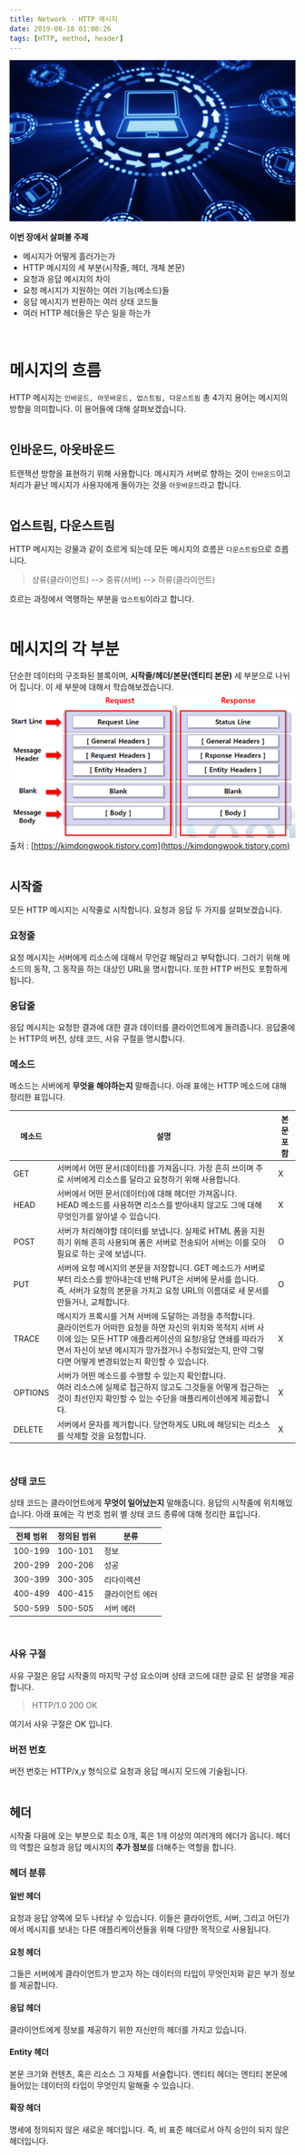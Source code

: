 ```yaml
---
title: Network - HTTP 메시지
date: 2019-08-18 01:08:26
tags: [HTTP, method, header]
---
```


![images](/images/network/network.jpg)<br/>

**이번 장에서 살펴볼 주제**
- 메시지가 어떻게 흘러가는가
- HTTP 메시지의 세 부분(시작줄, 헤더, 개체 본문)
- 요청과 응답 메시지의 차이
- 요청 메시지가 지원하는 여러 기능(메소드)들
- 응답 메시지가 반환하는 여러 상태 코드들
- 여러 HTTP 헤더들은 무슨 일을 하는가

<br/>

# 메시지의 흐름
HTTP 메시지는 `인바운드, 아웃바운드, 업스트림, 다운스트림` 총 4가지 용어는 메시지의 방향을 의미합니다. 이 용어들에 대해 살펴보겠습니다.<br/>
<br>

## 인바운드, 아웃바운드
트랜잭션 방향을 표현하기 위해 사용합니다.
메시지가 서버로 향하는 것이 `인바운드`이고 처리가 끝난 메시지가 사용자에게 돌아가는 것을 `아웃바운드`라고 합니다.<br/>
<br/>

## 업스트림, 다운스트림
HTTP 메시지는 강물과 같이 흐르게 되는데 모든 메시지의 흐름은 `다운스트림`으로 흐릅니다.
> 상류(클라이언트) --> 중류(서버) --> 하류(클라이언트)

흐르는 과정에서 역행하는 부분을 `업스트림`이라고 합니다.<br/>
<br/>

# 메시지의 각 부분
단순한 데이터의 구조화된 블록이며, **시작줄/헤더/본문(엔티티 본문)** 세 부분으로 나뉘어 집니다.
이 세 부분에 대해서 학습해보겠습니다.
![images](/images/network/http_messege.jpeg)
출처 : [https://kimdongwook.tistory.com](https://kimdongwook.tistory.com)<br/>
<br/>

## 시작줄
모든 HTTP 메시지는 시작줄로 시작합니다. 요청과 응답 두 가지를 살펴보겠습니다.<br/>

### 요청줄
요청 메시지는 서버에게 리소스에 대해서 무언갈 해달라고 부탁합니다. 그러기 위해 메소드의 동작, 그 동작을 하는 대상인 URL을 명시합니다. 또한 HTTP 버전도 포함하게 됩니다.<br/>

### 응답줄
응답 메시지는 요청한 결과에 대한 결과 데이터를 클라이언트에게 돌려줍니다. 응답줄에는 HTTP의 버전, 상태 코드, 사유 구절을 명시합니다.<br/>

### 메소드
메소드는 서버에게 **무엇을 해야하는지** 말해줍니다. 아래 표에는 HTTP 메소드에 대해 정리한 표입니다.

| 메소드              | 설명                                           | 본문 포함 | 
| ---------------   | --------------------------------------------  | -----------------|
| GET               | 서버에서 어떤 문서(데이터)를 가져옵니다. 가장 흔히 쓰이며 주로 서버에게 리소스를 달라고 요청하기 위해 사용합니다.                 | X |
| HEAD              | 서버에서 어떤 문서(데이터)에 대해 헤더만 가져옵니다. <br>HEAD 메소드를 사용하면 리소스를 받아내지 않고도 그에 대해 무엇인가를 알아낼 수 있습니다.       | X |
| POST              | 서버가 처리해야할 데이터를 보냅니다. 실제로 HTML 폼을 지원하기 위해 흔히 사용되며 폼은 서버로 전송되어 서버는 이를 모아 필요로 하는 곳에 보냅니다.                   | O |
| PUT               | 서버에 요청 메시지의 본문을 저장합니다. GET 메소드가 서버로부터 리소스를 받아내는데 반해 PUT은 서버에 문서를 씁니다.<br> 즉, 서버가 요청의 본문을 가지고 요청 URL의 이름대로 새 문서를 만들거나, 교체합니다.                 | O |
| TRACE             | 메시지가 프록시를 거쳐 서버에 도달하는 과정을 추적합니다. <br>클라이언트가 어떠한 요청을 하면 자신의 위치와 목적지 서버 사이에 있는 모든 HTTP 애플리케이션의 요청/응답 연쇄를 따라가면서 자신이 보낸 메시지가 망가졌거나 수정되었는지, 만약 그렇다면 어떻게 변경되었는지 확인할 수 있습니다.   | X |
| OPTIONS           | 서버가 어떤 메소드를 수행할 수 있는지 확인합니다. <br>여러 리소스에 실제로 접근하지 않고도 그것들을 어떻게 접근하는 것이 최선인지 확인할 수 있는 수단을 애플리케이션에게 제공합니다.         | X |  
| DELETE            | 서버에서 문자를 제거합니다. 당연하게도 URL에 해당되는 리소스를 삭제할 것을 요청합니다.                         | X |
<br/>

### 상태 코드
상태 코드는 클라이언트에게 **무엇이 일어났는지** 말해줍니다. 응답의 시작줄에 위치해있습니다. 아래 표에는 각 번호 범위 별 상태 코드 종류에 대해 정리한 표입니다.<br/>

| 전체 범위           | 정의된 범위                                    | 분류         | 
| ---------------   | ------------------------------------------- | ----------- |
| 100-199           | 100-101                                     | 정보         |
| 200-299           | 200-206                                     | 성공         |
| 300-399           | 300-305                                     | 리다이렉션     |
| 400-499           | 400-415                                     | 클라이언트 에러 |
| 500-599           | 500-505                                     | 서버 에러     |
<br/>

### 사유 구절
사유 구절은 응답 시작줄의 마지막 구성 요소이며 상태 코드에 대한 글로 된 설명을 제공합니다.
> HTTP/1.0 200 OK

여기서 사유 구절은 OK 입니다.<br/>

### 버전 번호
버전 번호는 HTTP/x,y 형식으로 요청과 응답 메시지 모드에 기술됩니다.<br/>
<br/>

## 헤더
시작줄 다음에 오는 부분으로 최소 0개, 혹은 1개 이상의 여러개의 헤더가 옵니다. 헤더의 역할은 요청과 응답 메시지의 **추가 정보**를 더해주는 역할을 합니다.<br/>

### 헤더 분류
#### 일반 헤더
요청과 응답 양쪽에 모두 나타날 수 있습니다. 이들은 클라이언트, 서버, 그리고 어딘가에서 메시지를 보내는 다른 애플리케이션들을 위해 다양한 목적으로 사용됩니다.<br/>

#### 요청 헤더
그들은 서버에게 클라이언트가 받고자 하는 데이터의 타입이 무엇인지와 같은 부가 정보를 제공합니다. <br/>

#### 응답 헤더
클라이언트에게 정보를 제공하기 위한 자신만의 헤더를 가지고 있습니다.<br/>

#### Entity 헤더
본문 크기와 컨텐츠, 혹은 리소스 그 자체를 서술합니다. 엔티티 헤더는 엔티티 본문에 들어있는 데이터의 타입이 무엇인지 말해줄 수 있습니다.<br/>

#### 확장 헤더
명세에 정의되지 않은 새로운 헤더입니다. 즉, 비 표준 헤더로서 아직 승인이 되지 않은 헤더입니다.<br/>

